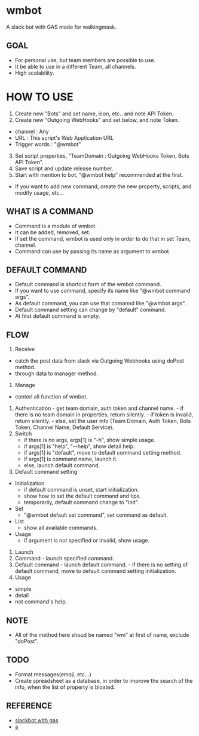 # wmbot

A slack bot with GAS made for walkingmask.

## GOAL

- For personal use, but team members are possible to use.
- It be able to use in a different Team, all channels.
- High scalability.

# HOW TO USE

1. Create new "Bots" and set name, icon, etc.. and note API Token.
2. Create new "Outgoing WebHooks" and set below, and note Token.
  - channel : Any
  - URL : This script's Web Application URL
  - Trigger words : "@wmbot"
3. Set script properties, "TeamDomain : Outgoing WebHooks Token, Bots API Token".
4. Save script and update release number.
5. Start with mention to bot, "@wmbot help" recommended at the first.

- If you want to add new command, create the new property, scripts, and modify usage, etc...

## WHAT IS A COMMAND

- Command is a module of wmbot.
- It can be added, removed, set.
- If set the command, wmbot is used only in order to do that in set Team, channel.
- Command can use by passing its name as argument to wmbot.

## DEFAULT COMMAND

- Default command is shortcut form of the wmbot command.
- If you want to use command, specify its name like "@wmbot command args".
- As default command, you can use that comannd like "@wmbot args".
- Default command setting can change by "default" command.
- At first default command is empty.

## FLOW

1. Receive
  - catch the post data from slack via Outgoing Webhooks using doPost method.
  - through data to manager method.
1. Manage
  - contorl all function of wmbot.
  1. Authentication
    - get team domain, auth token and channel name.
    - if there is no team domain in properties, return silently.
    - if token is invalid, return silently.
    - else, set the user info (Team Domain, Auth Token, Bots Token, Channel Name, Default Service).
  1. Switch
      - if there is no args, args[1] is "-h", show simple usage.
      - if args[1] is "help", "--help", show detail help.
      - if args[1] is "default", move to default command setting method.
      - if args[1] is command name, launch it.
      - else, launch default command.
1. Default command setting
  - Initialization
    - if default command is unset, start initialization.
    - show how to set the default command and tips.
    - temporarily, default command change to "Init".
  - Set
    - "@wmbot default set command", set command as default.
  - List
    - show all available commands.
  - Usage
    - if argument is not specified or invalid, show usage.
1. Launch
  1. Command
    - launch specified command.
  1. Default command
    - launch default command.
    - if there is no setting of default command, move to default command setting initialization.
1. Usage
  - simple
  - detail
  - not command's help.

## NOTE

- All of the method here shoud be named "wm" at first of name, exclude "doPost".

## TODO

- Format messages(emoji, etc...)
- Create spreadsheet as a database, in order to improve the search of the info, when the list of property is bloated.

## REFERENCE

- [slackbot with gas](http://tech.camph.net/slack-bot-with-gas/)
- [a](https://beatsync.net/main/log20150926.html)
